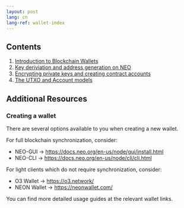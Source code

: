 ```yaml
---
layout: post
lang: cn
lang-ref: wallet-index
---
```



## Contents

1. [Introduction to Blockchain Wallets](1-Introduction_to_wallets.md)
2. [Key deriviation and address generation on NEO](2-Key_derivation_and_address_generation_on_NEO.md)
3. [Encrypting private keys and creating contract accounts](3-Key_encryption_and_contract_accounts.md)
4. [The UTXO and Account models](4-UTXO_and_account_models.md)

## Additional Resources

### Creating a wallet
There are several options available to you when creating a new wallet.

For full blockchain synchronization, consider:
* NEO-GUI -> https://docs.neo.org/en-us/node/gui/install.html
* NEO-CLI -> https://docs.neo.org/en-us/node/cli/cli.html

For light clients which do not require synchronization, consider:
* O3 Wallet -> https://o3.network/
* NEON Wallet -> https://neonwallet.com/

You can find more detailed usage guides at the relevant wallet links.
